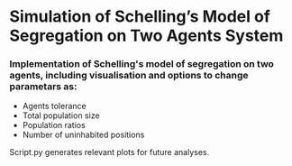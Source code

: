 # Simulation of Schelling’s Model of Segregation on Two Agents System

### Implementation of Schelling's model of segregation on two agents, including visualisation and options to change parametars as:
- Agents tolerance
- Total population size
- Population ratios
- Number of uninhabited positions

Script.py generates relevant plots for future analyses.
